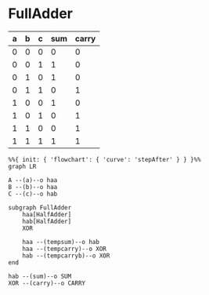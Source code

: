 # FullAdder

| a | b | c |sum|carry|
| - | - | - | - | -   |
| 0 | 0 | 0 | 0 |  0  |
| 0 | 0 | 1 | 1 |  0  |
| 0 | 1 | 0 | 1 |  0  |
| 0 | 1 | 1 | 0 |  1  |
| 1 | 0 | 0 | 1 |  0  |
| 1 | 0 | 1 | 0 |  1  |
| 1 | 1 | 0 | 0 |  1  |
| 1 | 1 | 1 | 1 |  1  |


```mermaid
%%{ init: { 'flowchart': { 'curve': 'stepAfter' } } }%%
graph LR

A --(a)--o haa
B --(b)--o haa
C --(c)--o hab

subgraph FullAdder
    haa[HalfAdder]
    hab[HalfAdder]
    XOR

    haa --(tempsum)--o hab
    haa --(tempcarry)--o XOR
    hab --(tempcarryb)--o XOR
end

hab --(sum)--o SUM
XOR --(carry)--o CARRY

```
